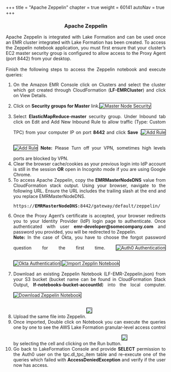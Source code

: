 +++
title = "Apache Zeppelin"
chapter = true
weight = 60141
autoNav = true
+++

<center><h3>Apache Zeppelin</h3></center>

<div style="text-align: justify">
   Apache Zeppelin is integrated with Lake Formation and can be used once an EMR cluster integrated with Lake Formation has been created. To access the Zeppelin notebook application, you must first ensure that your cluster’s EC2 master security group is configured to allow access to the Proxy Agent (port 8442) from your desktop.
   <br/><br/>Finish the following steps to access the Zeppelin notebook and execute queries:
   <ol>
      <li>On the Amazon EMR Console click on Clusters and select the cluster which got created through CloudFormation (<b>LF-EMRCluster</b>) and click on View Details.</li>
      <li>Click on <b>Security groups for Master</b> link.<img src="/images/masternode-securith-group.png" title="Master Node Security" style="margin:15px 0px; border:1px solid black"/></li>
      <li>Select <b>ElasticMapReduce-master</b> security group. Under Inbound tab click on Edit and Add New Inbound Rule to allow traffic (Type: Custom TPC) from your computer IP on port <b>8442</b> and click <b>Save</b> .<img src="/images/1mastersecuritygroup8442.png" title="Add Rule" style="margin:15px 0px; border:1px solid black"/>
         <img src="/images/2mastersecuritygroup8442.png" title="Add Rule" style="margin:15px 0px; border:1px solid black"/>
         <b>Note:</b> Please Turn off your VPN, sometimes high levels ports are blocked by VPN.</li>
      <li>Clear the browser cache/cookies as your previous login into IdP account is still in the session <b>OR</b> open in Incognito mode if you are using Google Chrome.</li>
      <li>To access Apache Zeppelin, copy the <b>EMRMasterNodeDNS</b> value from CloudFormation stack output. Using your browser, navigate to the following URL. Ensure the URL includes the trailing slash at the end and you replace EMRMasterNodeDNS.
      <pre>https://<b>EMRMasterNodeDNS</b>:8442/gateway/default/zeppelin/</pre></li>
      <li>Once the Proxy Agent’s certificate is accepted, your browser redirects you to your Identity Provider (IdP) login page to authenticate. Once authenticated with user <b>emr-developer@somecompany.com</b> and password you provided, you will be redirected to Zeppelin.<br/><b>Note:</b> In the case of Okta, you have to choose the forgot password question for the first time.
         <img src="/images/auth0-authenticate.png" title="Auth0 Authentication" style="margin:15px 0px; border:1px solid black"/>
         <img src="/images/okta-login.png" title="Okta Authentication" style="margin:15px 0px; border:1px solid black"/>
         <img src="/images/zeppelinnotebook.png" title="Import Zepplin Notebook" style="margin:15px 0px; border:1px solid black"/></li>
      <li>Download an existing Zeppelin Notebook (LF-EMR-Zeppelin.json) from your S3 bucket (bucket name can be found in CloudFormation Stack Output, <b>lf-notebooks-bucket-accountId</b>) into the local computer.<img src="/images/emr-zeppelinnotebookins3.png" title="Download Zeppelin Notebook" style="margin:15px 0px; border:1px solid black"/></li>
      <li>Upload the same file into Zeppelin.<img src="/images/ImportZeppelinNotebook.png" style="margin:15px 0px; border:1px solid black"/></li>
      <li>Once imported, Double click on Notebook you can execute the queries one by one to see the AWS Lake Formation granular-level access control by selecting the cell and clicking on the Run button.<img src="/images/zeppelinnotebook2.png" style="margin:15px 0px; border:1px solid black"/></li>
      <li>Go back to LakeFormation Console and provide <b>SELECT</b> permission to the Auth0 user on the tpc.dl_tpc_item table and re-execute one of the queries which failed with <b>AccessDeniedException</b> and verify if the user now has access.
    </ol>
</div>